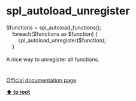 # spl_autoload_unregister




<div class="phpcode"><span class="html">
$functions = spl_autoload_functions();<br>&#xA0; &#xA0; foreach($functions as $function) {<br>&#xA0; &#xA0; &#xA0; &#xA0; spl_autoload_unregister($function);<br>&#xA0; &#xA0; }<br><br>A nice way to unregister all functions.</span>
</div>
  

#

[Official documentation page](https://www.php.net/manual/en/function.spl-autoload-unregister.php)

**[⬆ to root](/)**